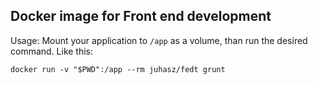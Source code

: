 Docker image for Front end development
--------------------------------------

Usage:
Mount your application to `/app` as a volume, than run the desired command. Like this:

    docker run -v "$PWD":/app --rm juhasz/fedt grunt

